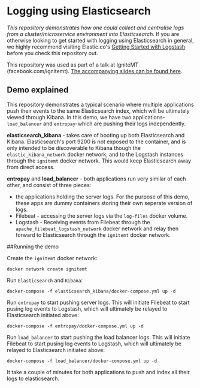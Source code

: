 # Logging using Elasticsearch

_This repository demonstrates how one could collect and centralise logs from a cluster/microservice environment into Elasticsearch._ If you are otherwise looking to get started with logging using Elasticsearch in general, we highly recommend visiting Elastic.co's [Getting Started with Logstash](https://www.elastic.co/guide/en/logstash/current/getting-started-with-logstash.html) before you check this repository out. 

This repository was used as part of a talk at IgniteMT (facebook.com/ignitemt). [The accompanying slides can be found here](https://docs.google.com/presentation/d/1Xmage3fhJCmt7B1o_k-XYGTYRQBCnz7J9nyncLGrEuw/edit?usp=sharing).

## Demo explained

This repository demonstrates a typical scenario where multiple applications push their events to the same Elasticsearch index, which will be ultimately viewed through Kibana. In this demo, we have two applications–`load_balancer` and `entropay`-which are pushing their logs independently.

**elasticsearch_kibana** - takes care of booting up both Elasticsearch and Kibana. Elasticsearch's port 9200 is not exposed to the container, and is only intended to be discoverable to Kibana though the `elastic_kibana_network` docker network, and to the Logstash instances through the `ignitemt` docker network. This would keep Elasticsearch away from direct access.

**entropay** and **load_balancer** - both applications run very similar of each other, and consist of three pieces:
- the applications holding the server logs. For the purpose of this demo, these apps are dummy containers storing their own seperate version of logs.
- Filebeat - accessing the server logs via the `log-files` docker volume.
- Logstash - Receiving events from Filebeat through the `apache_filebeat_logstash_network` docker network and relay then forward to Elasticsearch through the `ignitemt` docker network. 

##Running the demo

Create the `ignitemt` docker network:

```
docker network create ignitemt
```

Run `Elasticsearch` and `Kibana`:

```
docker-compose -f elasticsearch_kibana/docker-compose.yml up -d
```

Run `entropay` to start pushing server logs. This will initiate Filebeat to start pusing log events to Logstash, which will ultimately be relayed to Elasticsearch initiated above:

```
docker-compose -f entropay/docker-compose.yml up -d
```

Run `load_balancer` to start pushing the load balancer logs. This will initiate Filebeat to start pusing log events to Logstash, which will ultimately be relayed to Elasticsearch initiated above:

```
docker-compose -f load_balancer/docker-compose.yml up -d
```

It take a couple of minutes for both applications to push and index all their logs to elasticsearch.